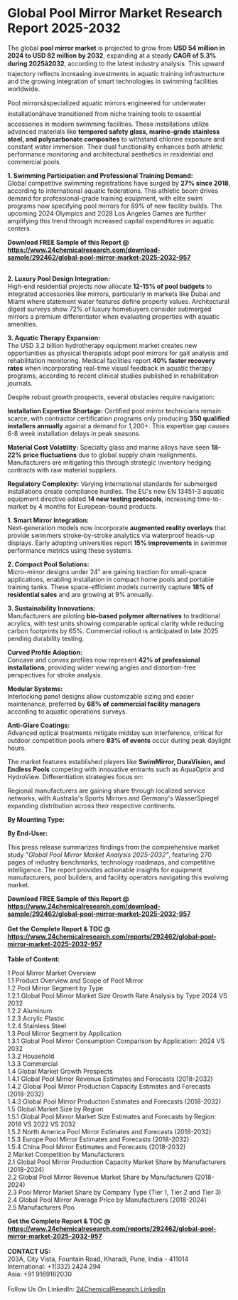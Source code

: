 <h1>Global Pool Mirror Market Research Report 2025-2032</h1><p>The global <strong>pool mirror market</strong> is projected to grow from <strong>USD 54 million in 2024 to USD 82 million by 2032</strong>, expanding at a steady <strong>CAGR of 5.3% during 2025â2032</strong>, according to the latest industry analysis. This upward trajectory reflects increasing investments in aquatic training infrastructure and the growing integration of smart technologies in swimming facilities worldwide.</p><p>Pool mirrorsâspecialized aquatic mirrors engineered for underwater installationâhave transitioned from niche training tools to essential accessories in modern swimming facilities. These installations utilize advanced materials like <strong>tempered safety glass, marine-grade stainless steel, and polycarbonate composites</strong> to withstand chlorine exposure and constant water immersion. Their dual functionality enhances both athletic performance monitoring and architectural aesthetics in residential and commercial pools.</p><p><strong>1. Swimming Participation and Professional Training Demand:</strong><br>
Global competitive swimming registrations have surged by <strong>27% since 2018</strong>, according to international aquatic federations. This athletic boom drives demand for professional-grade training equipment, with elite swim programs now specifying pool mirrors for 89% of new facility builds. The upcoming 2024 Olympics and 2028 Los Angeles Games are further amplifying this trend through increased capital expenditures in aquatic centers.</p><div><b>Download FREE Sample of this Report @ 
            <a href="https://www.24chemicalresearch.com/download-sample/292462/global-pool-mirror-market-2025-2032-957">
            https://www.24chemicalresearch.com/download-sample/292462/global-pool-mirror-market-2025-2032-957</a></b></div><br><p><strong>2. Luxury Pool Design Integration:</strong><br>
High-end residential projects now allocate <strong>12-15% of pool budgets</strong> to integrated accessories like mirrors, particularly in markets like Dubai and Miami where statement water features define property values. Architectural digest surveys show 72% of luxury homebuyers consider submerged mirrors a premium differentiator when evaluating properties with aquatic amenities.</p><p><strong>3. Aquatic Therapy Expansion:</strong><br>
The USD 3.2 billion hydrotherapy equipment market creates new opportunities as physical therapists adopt pool mirrors for gait analysis and rehabilitation monitoring. Medical facilities report <strong>40% faster recovery rates</strong> when incorporating real-time visual feedback in aquatic therapy programs, according to recent clinical studies published in rehabilitation journals.</p><p>Despite robust growth prospects, several obstacles require navigation:</p><p><strong>Installation Expertise Shortage:</strong> Certified pool mirror technicians remain scarce, with contractor certification programs only producing <strong>350 qualified installers annually</strong> against a demand for 1,200+. This expertise gap causes 6-8 week installation delays in peak seasons.</p><p><strong>Material Cost Volatility:</strong> Specialty glass and marine alloys have seen <strong>18-22% price fluctuations</strong> due to global supply chain realignments. Manufacturers are mitigating this through strategic inventory hedging contracts with raw material suppliers.</p><p><strong>Regulatory Complexity:</strong> Varying international standards for submerged installations create compliance hurdles. The EU's new EN 13451-3 aquatic equipment directive added <strong>14 new testing protocols</strong>, increasing time-to-market by 4 months for European-bound products.</p><p><strong>1. Smart Mirror Integration:</strong><br>
Next-generation models now incorporate <strong>augmented reality overlays</strong> that provide swimmers stroke-by-stroke analytics via waterproof heads-up displays. Early adopting universities report <strong>15% improvements</strong> in swimmer performance metrics using these systems.</p><p><strong>2. Compact Pool Solutions:</strong><br>
Micro-mirror designs under 24" are gaining traction for small-space applications, enabling installation in compact home pools and portable training tanks. These space-efficient models currently capture <strong>18% of residential sales</strong> and are growing at 9% annually.</p><p><strong>3. Sustainability Innovations:</strong><br>
Manufacturers are piloting <strong>bio-based polymer alternatives</strong> to traditional acrylics, with test units showing comparable optical clarity while reducing carbon footprints by 65%. Commercial rollout is anticipated in late 2025 pending durability testing.</p><p><strong>Curved Profile Adoption:</strong><br>
    Concave and convex profiles now represent <strong>42% of professional installations</strong>, providing wider viewing angles and distortion-free perspectives for stroke analysis.</p><p><strong>Modular Systems:</strong><br>
    Interlocking panel designs allow customizable sizing and easier maintenance, preferred by <strong>68% of commercial facility managers</strong> according to aquatic operations surveys.</p><p><strong>Anti-Glare Coatings:</strong><br>
    Advanced optical treatments mitigate midday sun interference, critical for outdoor competition pools where <strong>83% of events</strong> occur during peak daylight hours.</p><p>The market features established players like <strong>SwimMirror, DuraVision, and Endless Pools</strong> competing with innovative entrants such as AquaOptix and HydroView. Differentiation strategies focus on:</p><p>Regional manufacturers are gaining share through localized service networks, with Australia's Sports Mirrors and Germany's WasserSpiegel expanding distribution across their respective continents.</p><p><strong>By Mounting Type:</strong></p><p><strong>By End-User:</strong></p><p>This press release summarizes findings from the comprehensive market study <em>"Global Pool Mirror Market Analysis 2025-2032"</em>, featuring 270 pages of industry benchmarks, technology roadmaps, and competitive intelligence. The report provides actionable insights for equipment manufacturers, pool builders, and facility operators navigating this evolving market.</p><div><b>Download FREE Sample of this Report @ 
            <a href="https://www.24chemicalresearch.com/download-sample/292462/global-pool-mirror-market-2025-2032-957">
            https://www.24chemicalresearch.com/download-sample/292462/global-pool-mirror-market-2025-2032-957</a></b></div><br><div><b>Get the Complete Report & TOC @ 
            <a href="https://www.24chemicalresearch.com/reports/292462/global-pool-mirror-market-2025-2032-957">
            https://www.24chemicalresearch.com/reports/292462/global-pool-mirror-market-2025-2032-957</a></b></div><br>
            <b>Table of Content:</b><p>1 Pool Mirror Market Overview<br />
    1.1 Product Overview and Scope of Pool Mirror<br />
    1.2 Pool Mirror Segment by Type<br />
        1.2.1 Global Pool Mirror Market Size Growth Rate Analysis by Type 2024 VS 2032<br />
        1.2.2 Aluminum<br />
        1.2.3 Acrylic Plastic<br />
        1.2.4 Stainless Steel<br />
    1.3 Pool Mirror Segment by Application<br />
        1.3.1 Global Pool Mirror Consumption Comparison by Application: 2024 VS 2032<br />
        1.3.2 Household<br />
        1.3.3 Commercial<br />
    1.4 Global Market Growth Prospects<br />
        1.4.1 Global Pool Mirror Revenue Estimates and Forecasts (2018-2032)<br />
        1.4.2 Global Pool Mirror Production Capacity Estimates and Forecasts (2018-2032)<br />
        1.4.3 Global Pool Mirror Production Estimates and Forecasts (2018-2032)<br />
    1.5 Global Market Size by Region<br />
        1.5.1 Global Pool Mirror Market Size Estimates and Forecasts by Region: 2018 VS 2022 VS 2032<br />
        1.5.2 North America Pool Mirror Estimates and Forecasts (2018-2032)<br />
        1.5.3 Europe Pool Mirror Estimates and Forecasts (2018-2032)<br />
        1.5.4 China Pool Mirror Estimates and Forecasts (2018-2032)<br />
2 Market Competition by Manufacturers<br />
    2.1 Global Pool Mirror Production Capacity Market Share by Manufacturers (2018-2024)<br />
    2.2 Global Pool Mirror Revenue Market Share by Manufacturers (2018-2024)<br />
    2.3 Pool Mirror Market Share by Company Type (Tier 1, Tier 2 and Tier 3)<br />
    2.4 Global Pool Mirror Average Price by Manufacturers (2018-2024)<br />
    2.5 Manufacturers Poo</p><div><b>Get the Complete Report & TOC @ 
            <a href="https://www.24chemicalresearch.com/reports/292462/global-pool-mirror-market-2025-2032-957">
            https://www.24chemicalresearch.com/reports/292462/global-pool-mirror-market-2025-2032-957</a></b></div><br><b>CONTACT US:</b><br>
            203A, City Vista, Fountain Road, Kharadi, Pune, India - 411014<br>
            International: +1(332) 2424 294<br>
            Asia: +91 9169162030 <br><br>
            Follow Us On LinkedIn: <a href="https://www.linkedin.com/company/24chemicalresearch/">24ChemicalResearch LinkedIn</a>